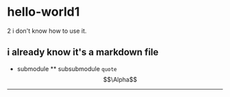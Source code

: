 # hello-world1
2
i don't know how to use it.
## i already know it's a markdown file 
* submodule
** subsubmodule
```quote```
$$\Alpha$$
------
